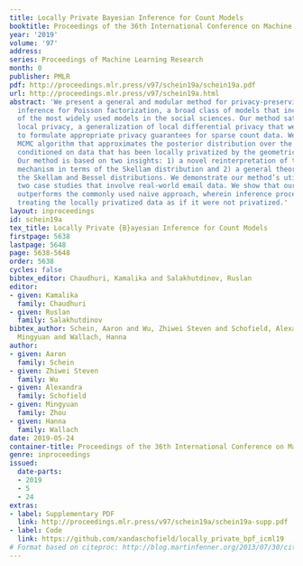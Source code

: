 ```yaml
---
title: Locally Private Bayesian Inference for Count Models
booktitle: Proceedings of the 36th International Conference on Machine Learning
year: '2019'
volume: '97'
address: 
series: Proceedings of Machine Learning Research
month: 0
publisher: PMLR
pdf: http://proceedings.mlr.press/v97/schein19a/schein19a.pdf
url: http://proceedings.mlr.press/v97/schein19a.html
abstract: 'We present a general and modular method for privacy-preserving Bayesian
  inference for Poisson factorization, a broad class of models that includes some
  of the most widely used models in the social sciences. Our method satisfies limited-precision
  local privacy, a generalization of local differential privacy that we introduce
  to formulate appropriate privacy guarantees for sparse count data. We present an
  MCMC algorithm that approximates the posterior distribution over the latent variables
  conditioned on data that has been locally privatized by the geometric mechanism.
  Our method is based on two insights: 1) a novel reinterpretation of the geometric
  mechanism in terms of the Skellam distribution and 2) a general theorem that relates
  the Skellam and Bessel distributions. We demonstrate our method’s utility using
  two case studies that involve real-world email data. We show that our method consistently
  outperforms the commonly used naive approach, wherein inference proceeds as usual,
  treating the locally privatized data as if it were not privatized.'
layout: inproceedings
id: schein19a
tex_title: Locally Private {B}ayesian Inference for Count Models
firstpage: 5638
lastpage: 5648
page: 5638-5648
order: 5638
cycles: false
bibtex_editor: Chaudhuri, Kamalika and Salakhutdinov, Ruslan
editor:
- given: Kamalika
  family: Chaudhuri
- given: Ruslan
  family: Salakhutdinov
bibtex_author: Schein, Aaron and Wu, Zhiwei Steven and Schofield, Alexandra and Zhou,
  Mingyuan and Wallach, Hanna
author:
- given: Aaron
  family: Schein
- given: Zhiwei Steven
  family: Wu
- given: Alexandra
  family: Schofield
- given: Mingyuan
  family: Zhou
- given: Hanna
  family: Wallach
date: 2019-05-24
container-title: Proceedings of the 36th International Conference on Machine Learning
genre: inproceedings
issued:
  date-parts:
  - 2019
  - 5
  - 24
extras:
- label: Supplementary PDF
  link: http://proceedings.mlr.press/v97/schein19a/schein19a-supp.pdf
- label: Code
  link: https://github.com/xandaschofield/locally_private_bpf_icml19
# Format based on citeproc: http://blog.martinfenner.org/2013/07/30/citeproc-yaml-for-bibliographies/
---
```


